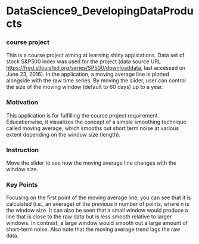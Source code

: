 # DataScience9_DevelopingDataProducts
### course project

This is a course project aiming at learning shiny applications. Data set of stock S&P500 index was used for the project (data source URL https://fred.stlouisfed.org/series/SP500/downloaddata, last accessed on June 23, 2016). In the application, a moving average line is plotted alongside with the raw time series. By moving the slider, user can control the size of the moving window (default to 60 days) up to a year. 

### Motivation
This application is for fulfilling the course project requirement. Educationwise, it visualizes the concept of a simple smoothing technique called moving average, which smooths out short term noise at various extent depending on the window size (length).

### Instruction
Move the slider to see how the moving average line changes with the window size.

### Key Points
Focusing on the first point of the moving average line, you can see that it is calculated (i.e., an average) of the previous n number of points, where n is the window size. It can also be seen that a small window would produce a line that is close to the raw data but is less smooth relative to larger windows. In contrast, a large window would smooth out a large amount of short-term noise. Also note that the moving average trend lags the raw data. 
